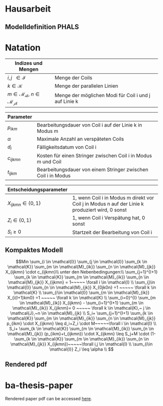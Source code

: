 # Hausarbeit
## Modelldefinition PHALS
# Natation

|Indizes und Mengen          |                                                                                  |
| --------------------------------------------------- | ------------------------------------------------------- |
|$i,j \ \ \in \mathcal{I}$                            | Menge der Coils                                         |       
|$k \in \mathcal{K}$  				      | Menge der parallelen Linien                             |
|$m \in \mathcal{M_{ik}},~n \in \mathcal{M_{jk}}$    | Menge der möglichen Modi für Coil i und j auf Linie k   |


|Parameter                                            |                                                         |
| --------------------------------------------------- | ------------------------------------------------------- |
|$p_{ikm}$                                            | Bearbeitungsdauer von Coil i auf der Linie k in Modus m |
|$\alpha$                                             | Maximale Anzahl an verspäteten Coils                    |
|$d_i$                                                | Fälligkeitsdatum von Coil i                             |
|$c_{ijkmn}$                                          | Kosten für einen Stringer zwischen Coil i in Modus m und Coil |
|$t_{ijkm}$                                          |Bearbeitungsdauer von einem Stringer zwischen Coil i in Modus |

|Entscheidungsparameter                               |                                                         |
| --------------------------------------------------- | ------------------------------------------------------- |
| $X_{ijkmn} \in \{0,1\}$                             |  1, wenn Coil i in Modus m direkt vor Coil j in Modus n auf der Linie k produziert wird, 0 sonst |
| $Z_{i} \in \{0,1\}$                                 | 1, wenn Coil i Verspätung hat, 0 sonst                  |
| $S_i \geq 0$                                        | Startzeit der Bearbeitung von Coil i                    |

## Kompaktes Modell
```math
Min \sum_{i \in \mathcal{I}} \sum_{j \in \mathcal{I}} \sum_{k \in \mathcal{K}} \sum_{m \in \mathcal{M}_{ik}} \sum_{n \in \mathcal{M}_{jk}} X_{ijkmn} \cdot  c_{ijkmn}\\
		
unter den Nebenbedingungen:\\
		
\sum_{j=1}^{I+1} \sum_{k \in \mathcal{K}} \sum_{m \in \mathcal{M}_{ik}} \sum_{n \in \mathcal{M}_{jk}}  X_{ijkmn} = 1~~~~~ \forall   i \in \mathcal{I} \\
\sum_{j\in \mathcal{I}} \sum_{n \in \mathcal{M}_{jk}}  X_{0jk0n} =1 ~~~~~ \forall   k \in \mathcal{K} \\
\sum_{i\in \mathcal{I}} \sum_{m \in \mathcal{M}_{ik}}  X_{i(I+1)km0} =1 ~~~~~ \forall   k \in \mathcal{K} \\
\sum_{i=0}^{I} \sum_{m \in \mathcal{M}_{ik}}  X_{ijkmn} - \sum_{i=1}^{I+1} \sum_{m \in \mathcal{M}_{ik}} X_{jiknm}= 0 ~~~~~ \forall   k \in \mathcal{K},~ j \in \mathcal{J},~n \in \mathcal{M}_{jk}  \\
S_i+ \sum_{j=1}^{I+1} \sum_{k \in \mathcal{K}} \sum_{m \in \mathcal{M}_{ik}} \sum_{n \in \mathcal{M}_{jk}}  p_{ikm} \cdot X_{ijkmn} \leq d_i+Z_i \cdot M~~~~~\forall   i \in \mathcal{I} \\
S_i+ \sum_{k \in \mathcal{K}} \sum_{m \in \mathcal{M}_{ik}} \sum_{n \in \mathcal{M}_{jk}}  (p_{ikm}+t_{ijkmn}) \cdot X_{ijkmn} \leq S_j+M \cdot (1-\sum_{k \in \mathcal{K}} \sum_{m \in \mathcal{M}_{ik}} \sum_{n \in \mathcal{M}_{jk}} X_{ijkmn})~~~~~\forall   i,j \in \mathcal{I} \\
\sum_{i\in \mathcal{I}} Z_i \leq \alpha \\

```



## Rendered pdf
# ba-thesis-paper
Rendered paper pdf can be accessed [here](https://gitlab.uni-hannover.de/christopher.glanderluh/or-ii-final-project/-/jobs/artifacts/main/raw/Assignment/Hausarbeit/Hausarbeit.pdf?job=paper).